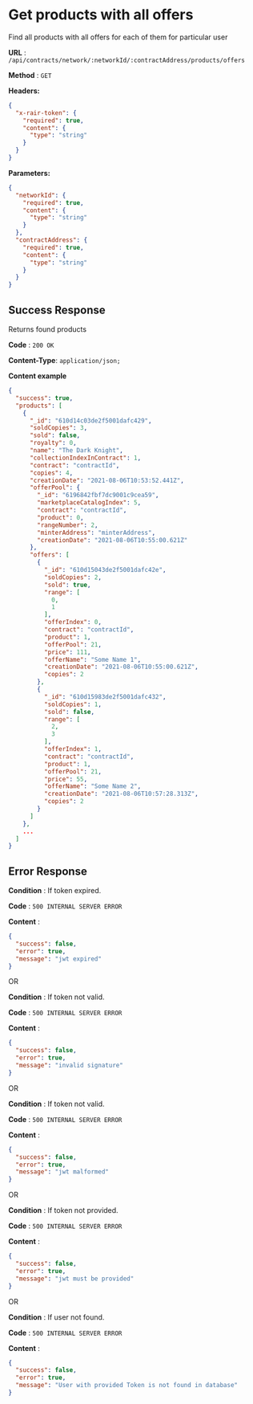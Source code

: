 # Get products with all offers

Find all products with all offers for each of them for particular user

**URL** : `/api/contracts/network/:networkId/:contractAddress/products/offers`

**Method** : `GET`

**Headers:**

```json
{
  "x-rair-token": {
    "required": true,
    "content": {
      "type": "string"
    }
  }
}
```

**Parameters:**

```json
{
  "networkId": {
    "required": true,
    "content": {
      "type": "string"
    }
  },
  "contractAddress": {
    "required": true,
    "content": {
      "type": "string"
    }
  }
}
```

## Success Response

Returns found products

**Code** : `200 OK`

**Content-Type**: `application/json;`

**Content example**

```json
{
  "success": true,
  "products": [
    {
      "_id": "610d14c03de2f5001dafc429",
      "soldCopies": 3,
      "sold": false,
      "royalty": 0,
      "name": "The Dark Knight",
      "collectionIndexInContract": 1,
      "contract": "contractId",
      "copies": 4,
      "creationDate": "2021-08-06T10:53:52.441Z",
      "offerPool": {
        "_id": "6196842fbf7dc9001c9cea59",
        "marketplaceCatalogIndex": 5,
        "contract": "contractId",
        "product": 0,
        "rangeNumber": 2,
        "minterAddress": "minterAddress",
        "creationDate": "2021-08-06T10:55:00.621Z"
      },
      "offers": [
        {
          "_id": "610d15043de2f5001dafc42e",
          "soldCopies": 2,
          "sold": true,
          "range": [
            0,
            1
          ],
          "offerIndex": 0,
          "contract": "contractId",
          "product": 1,
          "offerPool": 21,
          "price": 111,
          "offerName": "Some Name 1",
          "creationDate": "2021-08-06T10:55:00.621Z",
          "copies": 2
        },
        {
          "_id": "610d15983de2f5001dafc432",
          "soldCopies": 1,
          "sold": false,
          "range": [
            2,
            3
          ],
          "offerIndex": 1,
          "contract": "contractId",
          "product": 1,
          "offerPool": 21,
          "price": 55,
          "offerName": "Some Name 2",
          "creationDate": "2021-08-06T10:57:28.313Z",
          "copies": 2
        }
      ]
    },
    ...
  ]
}
```

## Error Response

**Condition** : If token expired.

**Code** : `500 INTERNAL SERVER ERROR`

**Content** :

```json
{
  "success": false,
  "error": true,
  "message": "jwt expired"
}
```

OR

**Condition** : If token not valid.

**Code** : `500 INTERNAL SERVER ERROR`

**Content** :

```json
{
  "success": false,
  "error": true,
  "message": "invalid signature"
}
```

OR

**Condition** : If token not valid.

**Code** : `500 INTERNAL SERVER ERROR`

**Content** :

```json
{
  "success": false,
  "error": true,
  "message": "jwt malformed"
}
```

OR

**Condition** : If token not provided.

**Code** : `500 INTERNAL SERVER ERROR`

**Content** :

```json
{
  "success": false,
  "error": true,
  "message": "jwt must be provided"
}
```

OR

**Condition** : If user not found.

**Code** : `500 INTERNAL SERVER ERROR`

**Content** :

```json
{
  "success": false,
  "error": true,
  "message": "User with provided Token is not found in database"
}
```
